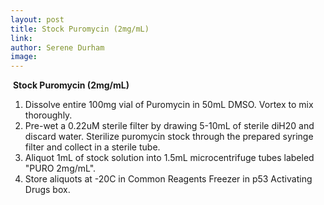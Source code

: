 ```yaml
---
layout: post 
title: Stock Puromycin (2mg/mL)
link: 
author: Serene Durham
image: 
---
```

​
**Stock Puromycin (2mg/mL)**
1. Dissolve entire 100mg vial of Puromycin in 50mL DMSO. Vortex to mix thoroughly. 
2. Pre-wet a 0.22uM sterile filter by drawing 5-10mL of sterile diH20 and discard water. Sterilize puromycin stock through the prepared syringe filter and collect in a sterile tube.
2. Aliquot 1mL of stock solution into 1.5mL microcentrifuge tubes labeled "PURO 2mg/mL". 
3. Store aliquots at -20C in Common Reagents Freezer in p53 Activating Drugs box. 

